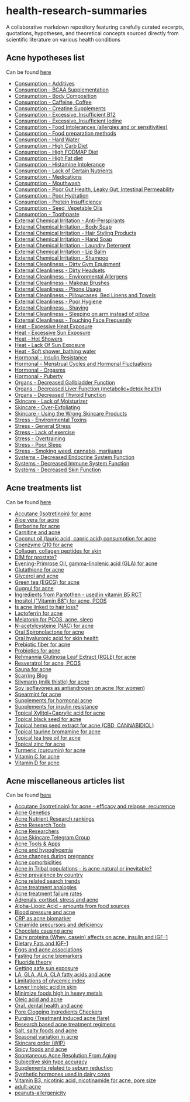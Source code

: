 # health-research-summaries
A collaborative markdown repository featuring carefully curated excerpts, quotations, hypotheses, and theoretical concepts sourced directly from scientific literature on various health conditions

## Acne hypotheses list
Can be found [here](/acne/hypotheses)

*   [Consumption - Additives](https://github.com/health-knowledge/Health-Research-Summaries/blob/main/acne/hypotheses/Consumption%20-%20Additives.md)
*   [Consumption - BCAA Supplementation](https://github.com/health-knowledge/Health-Research-Summaries/blob/main/acne/hypotheses/Consumption%20-%20BCAA%20Supplementation.md)
*   [Consumption - Body Composition](https://github.com/health-knowledge/Health-Research-Summaries/blob/main/acne/hypotheses/Consumption%20-%20Body%20Composition.md)
*   [Consumption - Caffeine, Coffee](https://github.com/health-knowledge/Health-Research-Summaries/blob/main/acne/hypotheses/Consumption%20-%20Caffeine%2C%20Coffee.md)
*   [Consumption - Creatine Supplements](https://github.com/health-knowledge/Health-Research-Summaries/blob/main/acne/hypotheses/Consumption%20-%20Creatine%20Supplements.md)
*   [Consumption - Excessive_Insufficient B12](https://github.com/health-knowledge/Health-Research-Summaries/blob/main/acne/hypotheses/Consumption%20-%20Excessive_Insufficient%20B12.md)
*   [Consumption - Excessive_Insufficient Iodine](https://github.com/health-knowledge/Health-Research-Summaries/blob/main/acne/hypotheses/Consumption%20-%20Excessive_Insufficient%20Iodine.md)
*   [Consumption - Food Intolerances (allergies and or sensitivities)](https://github.com/health-knowledge/Health-Research-Summaries/blob/main/acne/hypotheses/Consumption%20-%20Food%20Intolerances%20(allergies%20and%20or%20sensitivities).md)
*   [Consumption - Food preparation methods](https://github.com/health-knowledge/Health-Research-Summaries/blob/main/acne/hypotheses/Consumption%20-%20Food%20preparation%20methods.md)
*   [Consumption - Hard Water](https://github.com/health-knowledge/Health-Research-Summaries/blob/main/acne/hypotheses/Consumption%20-%20Hard%20Water.md)
*   [Consumption - High Carb Diet](https://github.com/health-knowledge/Health-Research-Summaries/blob/main/acne/hypotheses/Consumption%20-%20High%20Carb%20Diet.md)
*   [Consumption - High FODMAP Diet](https://github.com/health-knowledge/Health-Research-Summaries/blob/main/acne/hypotheses/Consumption%20-%20High%20FODMAP%20Diet.md)
*   [Consumption - High Fat diet](https://github.com/health-knowledge/Health-Research-Summaries/blob/main/acne/hypotheses/Consumption%20-%20High%20Fat%20diet.md)
*   [Consumption - Histamine Intolerance](https://github.com/health-knowledge/Health-Research-Summaries/blob/main/acne/hypotheses/Consumption%20-%20Histamine%20Intolerance.md)
*   [Consumption - Lack of Certain Nutrients](https://github.com/health-knowledge/Health-Research-Summaries/blob/main/acne/hypotheses/Consumption%20-%20Lack%20of%20Certain%20Nutrients.md)
*   [Consumption - Medications](https://github.com/health-knowledge/Health-Research-Summaries/blob/main/acne/hypotheses/Consumption%20-%20Medications.md)
*   [Consumption - Mouthwash](https://github.com/health-knowledge/Health-Research-Summaries/blob/main/acne/hypotheses/Consumption%20-%20Mouthwash.md)
*   [Consumption - Poor Gut Health, Leaky Gut, Intestinal Permeability](https://github.com/health-knowledge/Health-Research-Summaries/blob/main/acne/hypotheses/Consumption%20-%20Poor%20Gut%20Health%2C%20Leaky%20Gut%2C%20Intestinal%20Permeability.md)
*   [Consumption - Poor Hydration](https://github.com/health-knowledge/Health-Research-Summaries/blob/main/acne/hypotheses/Consumption%20-%20Poor%20Hydration.md)
*   [Consumption - Protein Insufficiency](https://github.com/health-knowledge/Health-Research-Summaries/blob/main/acne/hypotheses/Consumption%20-%20Protein%20Insufficiency.md)
*   [Consumption - Seed, Vegetable Oils](https://github.com/health-knowledge/Health-Research-Summaries/blob/main/acne/hypotheses/Consumption%20-%20Seed%2C%20Vegetable%20Oils.md)
*   [Consumption - Toothpaste](https://github.com/health-knowledge/Health-Research-Summaries/blob/main/acne/hypotheses/Consumption%20-%20Toothpaste.md)
*   [External Chemical Irritation - Anti-Perspirants](https://github.com/health-knowledge/Health-Research-Summaries/blob/main/acne/hypotheses/External%20Chemical%20Irritation%20-%20Anti-Perspirants.md)
*   [External Chemical Irritation - Body Soap](https://github.com/health-knowledge/Health-Research-Summaries/blob/main/acne/hypotheses/External%20Chemical%20Irritation%20-%20Body%20Soap.md)
*   [External Chemical Irritation - Hair Styling Products](https://github.com/health-knowledge/Health-Research-Summaries/blob/main/acne/hypotheses/External%20Chemical%20Irritation%20-%20Hair%20Styling%20Products.md)
*   [External Chemical Irritation - Hand Soap](https://github.com/health-knowledge/Health-Research-Summaries/blob/main/acne/hypotheses/External%20Chemical%20Irritation%20-%20Hand%20Soap.md)
*   [External Chemical Irritation - Laundry Detergent](https://github.com/health-knowledge/Health-Research-Summaries/blob/main/acne/hypotheses/External%20Chemical%20Irritation%20-%20Laundry%20Detergent.md)
*   [External Chemical Irritation - Lip Balm](https://github.com/health-knowledge/Health-Research-Summaries/blob/main/acne/hypotheses/External%20Chemical%20Irritation%20-%20Lip%20Balm.md)
*   [External Chemical Irritation - Shampoo](https://github.com/health-knowledge/Health-Research-Summaries/blob/main/acne/hypotheses/External%20Chemical%20Irritation%20-%20Shampoo.md)
*   [External Cleanliness - Dirty Gym Equipment](https://github.com/health-knowledge/Health-Research-Summaries/blob/main/acne/hypotheses/External%20Cleanliness%20-%20Dirty%20Gym%20Equipment.md)
*   [External Cleanliness - Dirty Headsets](https://github.com/health-knowledge/Health-Research-Summaries/blob/main/acne/hypotheses/External%20Cleanliness%20-%20Dirty%20Headsets.md)
*   [External Cleanliness - Environmental Allergens](https://github.com/health-knowledge/Health-Research-Summaries/blob/main/acne/hypotheses/External%20Cleanliness%20-%20Environmental%20Allergens.md)
*   [External Cleanliness - Makeup Brushes](https://github.com/health-knowledge/Health-Research-Summaries/blob/main/acne/hypotheses/External%20Cleanliness%20-%20Makeup%20Brushes.md)
*   [External Cleanliness - Phone Usage](https://github.com/health-knowledge/Health-Research-Summaries/blob/main/acne/hypotheses/External%20Cleanliness%20-%20Phone%20Usage.md)
*   [External Cleanliness - Pillowcases, Bed Linens and Towels](https://github.com/health-knowledge/Health-Research-Summaries/blob/main/acne/hypotheses/External%20Cleanliness%20-%20Pillowcases%2C%20Bed%20Linens%20and%20Towels.md)
*   [External Cleanliness - Poor Hygiene](https://github.com/health-knowledge/Health-Research-Summaries/blob/main/acne/hypotheses/External%20Cleanliness%20-%20Poor%20Hygiene.md)
*   [External Cleanliness - Shaving](https://github.com/health-knowledge/Health-Research-Summaries/blob/main/acne/hypotheses/External%20Cleanliness%20-%20Shaving.md)
*   [External Cleanliness - Sleeping on arm instead of pillow](https://github.com/health-knowledge/Health-Research-Summaries/blob/main/acne/hypotheses/External%20Cleanliness%20-%20Sleeping%20on%20arm%20instead%20of%20pillow.md)
*   [External Cleanliness - Touching Face Frequently](https://github.com/health-knowledge/Health-Research-Summaries/blob/main/acne/hypotheses/External%20Cleanliness%20-%20Touching%20Face%20Frequently.md)
*   [Heat - Excessive Heat Exposure](https://github.com/health-knowledge/Health-Research-Summaries/blob/main/acne/hypotheses/Heat%20-%20Excessive%20Heat%20Exposure.md)
*   [Heat - Excessive Sun Exposure](https://github.com/health-knowledge/Health-Research-Summaries/blob/main/acne/hypotheses/Heat%20-%20Excessive%20Sun%20Exposure.md)
*   [Heat - Hot Showers](https://github.com/health-knowledge/Health-Research-Summaries/blob/main/acne/hypotheses/Heat%20-%20Hot%20Showers.md)
*   [Heat - Lack Of Sun Exposure](https://github.com/health-knowledge/Health-Research-Summaries/blob/main/acne/hypotheses/Heat%20-%20Lack%20Of%20Sun%20Exposure.md)
*   [Heat - Soft shower_bathing water](https://github.com/health-knowledge/Health-Research-Summaries/blob/main/acne/hypotheses/Heat%20-%20Soft%20shower_bathing%20water.md)
*   [Hormonal - Insulin Resistance](https://github.com/health-knowledge/Health-Research-Summaries/blob/main/acne/hypotheses/Hormonal%20-%20Insulin%20Resistance.md)
*   [Hormonal - Menstrual Cycles and Hormonal Fluctuations](https://github.com/health-knowledge/Health-Research-Summaries/blob/main/acne/hypotheses/Hormonal%20-%20Menstrual%20Cycles%20and%20Hormonal%20Fluctuations.md)
*   [Hormonal - Orgasms](https://github.com/health-knowledge/Health-Research-Summaries/blob/main/acne/hypotheses/Hormonal%20-%20Orgasms.md)
*   [Hormonal - Puberty](https://github.com/health-knowledge/Health-Research-Summaries/blob/main/acne/hypotheses/Hormonal%20-%20Puberty.md)
*   [Organs - Decreased Gallbladder Function](https://github.com/health-knowledge/Health-Research-Summaries/blob/main/acne/hypotheses/Organs%20-%20Decreased%20Gallbladder%20Function.md)
*   [Organs - Decreased Liver Function (metabolic+detox health)](https://github.com/health-knowledge/Health-Research-Summaries/blob/main/acne/hypotheses/Organs%20-%20Decreased%20Liver%20Function%20(metabolic%2Bdetox%20health).md)
*   [Organs - Decreased Thyroid Function](https://github.com/health-knowledge/Health-Research-Summaries/blob/main/acne/hypotheses/Organs%20-%20Decreased%20Thyroid%20Function.md)
*   [Skincare - Lack of Moisturizer](https://github.com/health-knowledge/Health-Research-Summaries/blob/main/acne/hypotheses/Skincare%20-%20Lack%20of%20Moisturizer.md)
*   [Skincare - Over-Exfoliating](https://github.com/health-knowledge/Health-Research-Summaries/blob/main/acne/hypotheses/Skincare%20-%20Over-Exfoliating.md)
*   [Skincare - Using the Wrong Skincare Products](https://github.com/health-knowledge/Health-Research-Summaries/blob/main/acne/hypotheses/Skincare%20-%20Using%20the%20Wrong%20Skincare%20Products.md)
*   [Stress - Environmental Toxins](https://github.com/health-knowledge/Health-Research-Summaries/blob/main/acne/hypotheses/Stress%20-%20Environmental%20Toxins.md)
*   [Stress - General Stress](https://github.com/health-knowledge/Health-Research-Summaries/blob/main/acne/hypotheses/Stress%20-%20General%20Stress.md)
*   [Stress - Lack of exercise](https://github.com/health-knowledge/Health-Research-Summaries/blob/main/acne/hypotheses/Stress%20-%20Lack%20of%20exercise.md)
*   [Stress - Overtraining](https://github.com/health-knowledge/Health-Research-Summaries/blob/main/acne/hypotheses/Stress%20-%20Overtraining.md)
*   [Stress - Poor Sleep](https://github.com/health-knowledge/Health-Research-Summaries/blob/main/acne/hypotheses/Stress%20-%20Poor%20Sleep.md)
*   [Stress - Smoking weed, cannabis, marijuana](https://github.com/health-knowledge/Health-Research-Summaries/blob/main/acne/hypotheses/Stress%20-%20Smoking%20weed%2C%20cannabis%2C%20marijuana.md)
*   [Systems - Decreased Endocrine System Function](https://github.com/health-knowledge/Health-Research-Summaries/blob/main/acne/hypotheses/Systems%20-%20Decreased%20Endocrine%20System%20Function.md)
*   [Systems - Decreased Immune System Function](https://github.com/health-knowledge/Health-Research-Summaries/blob/main/acne/hypotheses/Systems%20-%20Decreased%20Immune%20System%20Function.md)
*   [Systems - Decreased Skin Function](https://github.com/health-knowledge/Health-Research-Summaries/blob/main/acne/hypotheses/Systems%20-%20Decreased%20Skin%20Function.md)

## Acne treatments list
Can be found [here](/acne/treatments)

*   [Accutane (Isotretinoin) for acne](https://github.com/health-knowledge/Health-Research-Summaries/blob/main/acne/treatments/Accutane%20(Isotretinoin)%20for%20acne.md)
*   [Aloe vera for acne](https://github.com/health-knowledge/Health-Research-Summaries/blob/main/acne/treatments/Aloe%20vera%20for%20acne.md)
*   [Berberine for acne](https://github.com/health-knowledge/Health-Research-Summaries/blob/main/acne/treatments/Berberine%20for%20acne.md)
*   [Carnitine and acne](https://github.com/health-knowledge/Health-Research-Summaries/blob/main/acne/treatments/Carnitine%20and%20acne.md)
*   [Coconut oil (lauric acid, capric acid) consumption for acne](https://github.com/health-knowledge/Health-Research-Summaries/blob/main/acne/treatments/Coconut%20oil%20(lauric%20acid%2C%20capric%20acid)%20consumption%20for%20acne.md)
*   [Coenzyme Q10 for acne](https://github.com/health-knowledge/Health-Research-Summaries/blob/main/acne/treatments/Coenzyme%20Q10%20for%20acne.md)
*   [Collagen, collagen peptides for skin](https://github.com/health-knowledge/Health-Research-Summaries/blob/main/acne/treatments/Collagen%2C%20collagen%20peptides%20for%20skin.md)
*   [DIM for prostate?](https://github.com/health-knowledge/Health-Research-Summaries/blob/main/acne/treatments/DIM%20for%20prostate%3F.md)
*   [Evening-Primrose Oil, gamma-linolenic acid (GLA) for acne](https://github.com/health-knowledge/Health-Research-Summaries/blob/main/acne/treatments/Evening-Primrose%20Oil%2C%20gamma-linolenic%20acid%20(GLA)%20for%20acne.md)
*   [Glutathione for acne](https://github.com/health-knowledge/Health-Research-Summaries/blob/main/acne/treatments/Glutathione%20for%20acne.md)
*   [Glycerol and acne](https://github.com/health-knowledge/Health-Research-Summaries/blob/main/acne/treatments/Glycerol%20and%20acne.md)
*   [Green tea (EGCG) for acne](https://github.com/health-knowledge/Health-Research-Summaries/blob/main/acne/treatments/Green%20tea%20(EGCG)%20for%20acne.md)
*   [Guggul for acne](https://github.com/health-knowledge/Health-Research-Summaries/blob/main/acne/treatments/Guggul%20for%20acne.md)
*   [Ingredients from Pantothen - used in vitamin B5 RCT](https://github.com/health-knowledge/Health-Research-Summaries/blob/main/acne/treatments/Ingredients%20from%20Pantothen%20-%20used%20in%20vitamin%20B5%20RCT.md)
*   [Inositol ("Vitamin B8") for acne, PCOS](https://github.com/health-knowledge/Health-Research-Summaries/blob/main/acne/treatments/Inositol%20(%22Vitamin%20B8%22)%20for%20acne%2C%20PCOS.md)
*   [Is acne linked to hair loss?](https://github.com/health-knowledge/Health-Research-Summaries/blob/main/acne/treatments/Is%20acne%20linked%20to%20hair%20loss%3F.md)
*   [Lactoferrin for acne](https://github.com/health-knowledge/Health-Research-Summaries/blob/main/acne/treatments/Lactoferrin%20for%20acne.md)
*   [Melatonin for PCOS, acne, sleep](https://github.com/health-knowledge/Health-Research-Summaries/blob/main/acne/treatments/Melatonin%20for%20PCOS%2C%20acne%2C%20sleep.md)
*   [N-acetylcysteine (NAC) for acne](https://github.com/health-knowledge/Health-Research-Summaries/blob/main/acne/treatments/N-acetylcysteine%20(NAC)%20for%20acne.md)
*   [Oral Spironolactone for acne](https://github.com/health-knowledge/Health-Research-Summaries/blob/main/acne/treatments/Oral%20Spironolactone%20for%20acne.md)
*   [Oral hyaluronic acid for skin health](https://github.com/health-knowledge/Health-Research-Summaries/blob/main/acne/treatments/Oral%20hyaluronic%20acid%20for%20skin%20health.md)
*   [Prebiotic fiber for acne](https://github.com/health-knowledge/Health-Research-Summaries/blob/main/acne/treatments/Prebiotic%20fiber%20for%20acne.md)
*   [Probiotics for acne](https://github.com/health-knowledge/Health-Research-Summaries/blob/main/acne/treatments/Probiotics%20for%20acne.md)
*   [Rehmannia Glutinosa Leaf Extract (RGLE) for acne](https://github.com/health-knowledge/Health-Research-Summaries/blob/main/acne/treatments/Rehmannia%20Glutinosa%20Leaf%20Extract%20(RGLE)%20for%20acne.md)
*   [Resveratrol for acne, PCOS](https://github.com/health-knowledge/Health-Research-Summaries/blob/main/acne/treatments/Resveratrol%20for%20acne%2C%20PCOS.md)
*   [Sauna for acne](https://github.com/health-knowledge/Health-Research-Summaries/blob/main/acne/treatments/Sauna%20for%20acne.md)
*   [Scarring Blog](https://github.com/health-knowledge/Health-Research-Summaries/blob/main/acne/treatments/Scarring%20Blog.md)
*   [Silymarin (milk thistle) for acne](https://github.com/health-knowledge/Health-Research-Summaries/blob/main/acne/treatments/Silymarin%20(milk%20thistle)%20for%20acne.md)
*   [Soy isoflavones as antiandrogen on acne (for women)](https://github.com/health-knowledge/Health-Research-Summaries/blob/main/acne/treatments/Soy%20isoflavones%20as%20antiandrogen%20on%20acne%20(for%20women).md)
*   [Spearmint for acne](https://github.com/health-knowledge/Health-Research-Summaries/blob/main/acne/treatments/Spearmint%20for%20acne.md)
*   [Supplements for hormonal acne](https://github.com/health-knowledge/Health-Research-Summaries/blob/main/acne/treatments/Supplements%20for%20hormonal%20acne.md)
*   [Supplements for insulin resistance](https://github.com/health-knowledge/Health-Research-Summaries/blob/main/acne/treatments/Supplements%20for%20insulin%20resistance.md)
*   [Topical Xylitol+Caprylic acid for acne](https://github.com/health-knowledge/Health-Research-Summaries/blob/main/acne/treatments/Topical%20Xylitol%2BCaprylic%20acid%20for%20acne.md)
*   [Topical black seed for acne](https://github.com/health-knowledge/Health-Research-Summaries/blob/main/acne/treatments/Topical%20black%20seed%20for%20acne.md)
*   [Topical hemp seed extract for acne (CBD, CANNABIDIOL)](https://github.com/health-knowledge/Health-Research-Summaries/blob/main/acne/treatments/Topical%20hemp%20seed%20extract%20for%20acne%20(CBD%2C%20CANNABIDIOL).md)
*   [Topical taurine bromamine for acne](https://github.com/health-knowledge/Health-Research-Summaries/blob/main/acne/treatments/Topical%20taurine%20bromamine%20for%20acne.md)
*   [Topical tea tree oil for acne](https://github.com/health-knowledge/Health-Research-Summaries/blob/main/acne/treatments/Topical%20tea%20tree%20oil%20for%20acne.md)
*   [Topical zinc for acne](https://github.com/health-knowledge/Health-Research-Summaries/blob/main/acne/treatments/Topical%20zinc%20for%20acne.md)
*   [Turmeric (curcumin) for acne](https://github.com/health-knowledge/Health-Research-Summaries/blob/main/acne/treatments/Turmeric%20(curcumin)%20for%20acne.md)
*   [Vitamin C for acne](https://github.com/health-knowledge/Health-Research-Summaries/blob/main/acne/treatments/Vitamin%20C%20for%20acne.md)
*   [Vitamin D for acne](https://github.com/health-knowledge/Health-Research-Summaries/blob/main/acne/treatments/Vitamin%20D%20for%20acne.md)

## Acne miscellaneous articles list
Can be found [here](/acne/misc-articles)

*   [Accutane (Isotretinoin) for acne - efficacy and relapse, recurrence](https://github.com/health-knowledge/Health-Research-Summaries/blob/main/acne/misc-articles/Accutane%20(Isotretinoin)%20for%20acne%20-%20efficacy%20and%20relapse%2C%20recurrence.md)
*   [Acne Genetics](https://github.com/health-knowledge/Health-Research-Summaries/blob/main/acne/misc-articles/Acne%20Genetics.md)
*   [Acne Nutrient Research rankings](https://github.com/health-knowledge/Health-Research-Summaries/blob/main/acne/misc-articles/Acne%20Nutrient%20Research%20rankings.md)
*   [Acne Research Tools](https://github.com/health-knowledge/Health-Research-Summaries/blob/main/acne/misc-articles/Acne%20Research%20Tools.md)
*   [Acne Researchers](https://github.com/health-knowledge/Health-Research-Summaries/blob/main/acne/misc-articles/Acne%20Researchers.md)
*   [Acne Skincare Telegram Group](https://github.com/health-knowledge/Health-Research-Summaries/blob/main/acne/misc-articles/Acne%20Skincare%20Telegram%20Group.md)
*   [Acne Tools & Apps](https://github.com/health-knowledge/Health-Research-Summaries/blob/main/acne/misc-articles/Acne%20Tools%20%26%20Apps.md)
*   [Acne and hypoglycemia](https://github.com/health-knowledge/Health-Research-Summaries/blob/main/acne/misc-articles/Acne%20and%20hypoglycemia.md)
*   [Acne changes during pregnancy](https://github.com/health-knowledge/Health-Research-Summaries/blob/main/acne/misc-articles/Acne%20changes%20during%20pregnancy.md)
*   [Acne comorbidities](https://github.com/health-knowledge/Health-Research-Summaries/blob/main/acne/misc-articles/Acne%20comorbidities.md)
*   [Acne in Tribal populations - is acne natural or inevitable?](https://github.com/health-knowledge/Health-Research-Summaries/blob/main/acne/misc-articles/Acne%20in%20Tribal%20populations%20-%20is%20acne%20natural%20or%20inevitable%3F.md)
*   [Acne prevalence by country](https://github.com/health-knowledge/Health-Research-Summaries/blob/main/acne/misc-articles/Acne%20prevalence%20by%20country.md)
*   [Acne related search trends](https://github.com/health-knowledge/Health-Research-Summaries/blob/main/acne/misc-articles/Acne%20related%20search%20trends.md)
*   [Acne treatment analogies](https://github.com/health-knowledge/Health-Research-Summaries/blob/main/acne/misc-articles/Acne%20treatment%20analogies.md)
*   [Acne treatment failure rates](https://github.com/health-knowledge/Health-Research-Summaries/blob/main/acne/misc-articles/Acne%20treatment%20failure%20rates.md)
*   [Adrenals, cortisol, stress and acne](https://github.com/health-knowledge/Health-Research-Summaries/blob/main/acne/misc-articles/Adrenals%2C%20cortisol%2C%20stress%20and%20acne.md)
*   [Alpha-Lipoic Acid - amounts from food sources](https://github.com/health-knowledge/Health-Research-Summaries/blob/main/acne/misc-articles/Alpha-Lipoic%20Acid%20-%20amounts%20from%20food%20sources.md)
*   [Blood pressure and acne](https://github.com/health-knowledge/Health-Research-Summaries/blob/main/acne/misc-articles/Blood%20pressure%20and%20acne.md)
*   [CRP as acne biomarker](https://github.com/health-knowledge/Health-Research-Summaries/blob/main/acne/misc-articles/CRP%20as%20acne%20biomarker.md)
*   [Ceramide precursors and deficiency](https://github.com/health-knowledge/Health-Research-Summaries/blob/main/acne/misc-articles/Ceramide%20precursors%20and%20deficiency.md)
*   [Chocolate causing acne](https://github.com/health-knowledge/Health-Research-Summaries/blob/main/acne/misc-articles/Chocolate%20causing%20acne.md)
*   [Dairy proteins (Whey, casein) affects on acne, insulin and IGF-1](https://github.com/health-knowledge/Health-Research-Summaries/blob/main/acne/misc-articles/Dairy%20proteins%20(Whey%2C%20casein)%20affects%20on%20acne%2C%20insulin%20and%20IGF-1.md)
*   [Dietary Fats and IGF-1](https://github.com/health-knowledge/Health-Research-Summaries/blob/main/acne/misc-articles/Dietary%20Fats%20and%20IGF-1.md)
*   [Eggs and acne associations](https://github.com/health-knowledge/Health-Research-Summaries/blob/main/acne/misc-articles/Eggs%20and%20acne%20associations.md)
*   [Fasting for acne biomarkers](https://github.com/health-knowledge/Health-Research-Summaries/blob/main/acne/misc-articles/Fasting%20for%20acne%20biomarkers.md)
*   [Fluoride theory](https://github.com/health-knowledge/Health-Research-Summaries/blob/main/acne/misc-articles/Fluoride%20theory.md)
*   [Getting safe sun exposure](https://github.com/health-knowledge/Health-Research-Summaries/blob/main/acne/misc-articles/Getting%20safe%20sun%20exposure.md)
*   [LA, GLA, ALA, CLA fatty acids and acne](https://github.com/health-knowledge/Health-Research-Summaries/blob/main/acne/misc-articles/LA%2C%20GLA%2C%20ALA%2C%20CLA%20fatty%20acids%20and%20acne.md)
*   [Limitations of glycemic index](https://github.com/health-knowledge/Health-Research-Summaries/blob/main/acne/misc-articles/Limitations%20of%20glycemic%20index.md)
*   [Lower linoleic acid in skin](https://github.com/health-knowledge/Health-Research-Summaries/blob/main/acne/misc-articles/Lower%20linoleic%20acid%20in%20skin.md)
*   [Minimize foods high in heavy metals](https://github.com/health-knowledge/Health-Research-Summaries/blob/main/acne/misc-articles/Minimize%20foods%20high%20in%20heavy%20metals.md)
*   [Oleic acid and acne](https://github.com/health-knowledge/Health-Research-Summaries/blob/main/acne/misc-articles/Oleic%20acid%20and%20acne.md)
*   [Oral, dental health and acne](https://github.com/health-knowledge/Health-Research-Summaries/blob/main/acne/misc-articles/Oral%2C%20dental%20health%20and%20acne.md)
*   [Pore Clogging Ingredients Checkers](https://github.com/health-knowledge/Health-Research-Summaries/blob/main/acne/misc-articles/Pore%20Clogging%20Ingredients%20Checkers.md)
*   [Purging (Treatment induced acne flare)](https://github.com/health-knowledge/Health-Research-Summaries/blob/main/acne/misc-articles/Purging%20(Treatment%20induced%20acne%20flare).md)
*   [Research based acne treatment regimens](https://github.com/health-knowledge/Health-Research-Summaries/blob/main/acne/misc-articles/Research%20based%20acne%20treatment%20regimens.md)
*   [Salt, salty foods and acne](https://github.com/health-knowledge/Health-Research-Summaries/blob/main/acne/misc-articles/Salt%2C%20salty%20foods%20and%20acne.md)
*   [Seasonal variation in acne](https://github.com/health-knowledge/Health-Research-Summaries/blob/main/acne/misc-articles/Seasonal%20variation%20in%20acne.md)
*   [Skincare order (WIP)](https://github.com/health-knowledge/Health-Research-Summaries/blob/main/acne/misc-articles/Skincare%20order%20(WIP).md)
*   [Spicy foods and acne](https://github.com/health-knowledge/Health-Research-Summaries/blob/main/acne/misc-articles/Spicy%20foods%20and%20acne.md)
*   [Spontaneous Acne Resolution From Aging](https://github.com/health-knowledge/Health-Research-Summaries/blob/main/acne/misc-articles/Spontaneous%20Acne%20Resolution%20From%20Aging.md)
*   [Subjective skin type accuracy](https://github.com/health-knowledge/Health-Research-Summaries/blob/main/acne/misc-articles/Subjective%20skin%20type%20accuracy.md)
*   [Supplements related to sebum reduction](https://github.com/health-knowledge/Health-Research-Summaries/blob/main/acne/misc-articles/Supplements%20related%20to%20sebum%20reduction.md)
*   [Synthetic hormones used in dairy cows](https://github.com/health-knowledge/Health-Research-Summaries/blob/main/acne/misc-articles/Synthetic%20hormones%20used%20in%20dairy%20cows.md)
*   [Vitamin B3, nicotinic acid, nicotinamide for acne, pore size](https://github.com/health-knowledge/Health-Research-Summaries/blob/main/acne/misc-articles/Vitamin%20B3%2C%20nicotinic%20acid%2C%20nicotinamide%20for%20acne%2C%20pore%20size.md)
*   [adult-acne](https://github.com/health-knowledge/Health-Research-Summaries/blob/main/acne/misc-articles/adult-acne.md)
*   [peanuts-allergenicity](https://github.com/health-knowledge/Health-Research-Summaries/blob/main/acne/misc-articles/peanuts-allergenicity.md)
